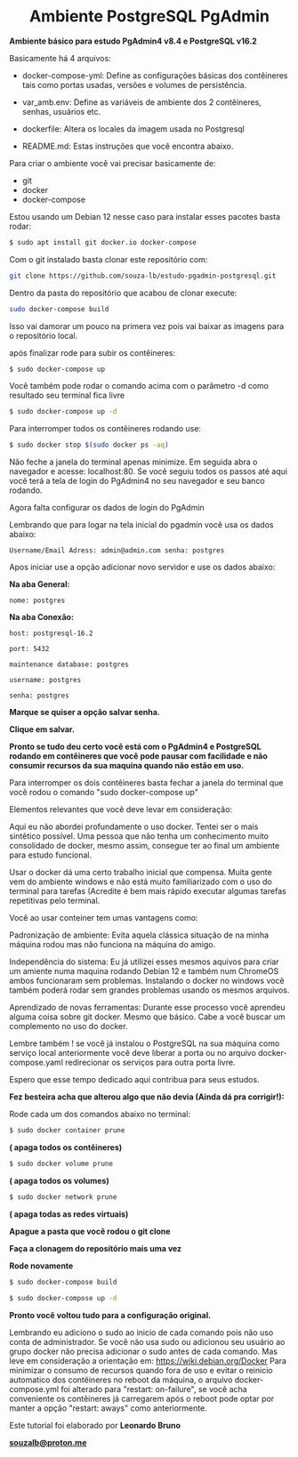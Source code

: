 <h1 align=center>Ambiente PostgreSQL PgAdmin</h1>

<b>Ambiente básico para estudo PgAdmin4 v8.4  e PostgreSQL v16.2</b>

Basicamente há 4 arquivos:

* docker-compose-yml: Define as configurações básicas dos contêineres tais como portas
usadas, versões e volumes de persistência.

* var_amb.env: Define as variáveis de ambiente dos 2 contêineres, senhas, usuários etc.

* dockerfile: Altera os locales da imagem usada no Postgresql

* README.md: Estas instruções que você encontra abaixo.

Para criar o ambiente você vai precisar basicamente de:

* git
* docker
* docker-compose

Estou usando um Debian 12 nesse caso para instalar esses pacotes
basta rodar:

```bash
$ sudo apt install git docker.io docker-compose
```

Com o git instalado basta clonar este repositório com:

```bash
git clone https://github.com/souza-lb/estudo-pgadmin-postgresql.git
```

Dentro da pasta do repositório que acabou de clonar execute:

```bash
sudo docker-compose build
```

Isso vai damorar um pouco na primera vez pois vai baixar as imagens para o repositório local.

após finalizar rode para subir os contêineres:

```bash
$ sudo docker-compose up
```

Você também pode rodar o comando acima com o parâmetro -d como resultado seu terminal fica livre

```bash
$ sudo docker-compose up -d
```

Para interromper todos os contêineres rodando use:

```bash
$ sudo docker stop $(sudo docker ps -aq)
```

Não feche a janela do terminal apenas minimize. 
Em seguida abra o navegador e acesse: localhost:80.
Se você seguiu todos os passos até aqui você terá a tela de login do PgAdmin4 no seu navegador e seu banco rodando.

Agora falta configurar os dados de login do PgAdmin

Lembrando que para logar na tela inicial do pgadmin você usa os dados abaixo:

``
Username/Email Adress: admin@admin.com
senha: postgres
``

Apos iniciar use a opção adicionar novo servidor e use os dados abaixo:

<b>Na aba General:</b>

``nome: postgres``

<b>Na aba Conexão:</b>

``host: postgresql-16.2``

``port: 5432``

``maintenance database: postgres``

``username: postgres``

``senha: postgres``

<b>Marque se quiser a opção salvar senha.</b>

<b>Clique em salvar.</b>

<b>Pronto se tudo deu certo você está com o PgAdmin4 e PostgreSQL rodando em contêineres
que você pode pausar com facilidade e não consumir recursos da sua maquina quando 
não estão em uso.</b>

Para interromper os dois contêineres basta fechar a janela do terminal que você rodou
o comando "sudo docker-compose up"

Elementos relevantes que você deve levar em consideração:

Aqui eu não abordei profundamente o uso docker. Tentei ser o mais sintêtico possível.
Uma pessoa que não tenha um conhecimento muito consolidado de docker, mesmo assim, consegue
ter ao final um ambiente para estudo funcional.

Usar o docker dá uma certo trabalho inicial que compensa. Muita gente vem do ambiente windows e
não está muito familiarizado com o uso do terminal para tarefas (Acredite é bem mais rápido executar 
algumas tarefas repetitivas pelo terminal.

Você ao usar conteiner tem umas vantagens como:

Padronização de ambiente: Evita aquela clássica situação de na minha máquina rodou mas não
funciona na máquina do amigo.

Independência do sistema: Eu já utilizei esses mesmos aquivos para criar um amiente numa maquina
rodando Debian 12 e também num ChromeOS ambos funcionaram sem problemas. Instalando o docker no windows
você também poderá rodar sem grandes problemas usando os mesmos arquivos.

Aprendizado de novas ferramentas: Durante esse processo você aprendeu alguma coisa sobre git
docker. Mesmo que básico. Cabe a você buscar um complemento no uso do docker.


Lembre também ! se você já instalou o PostgreSQL na sua máquina como serviço local anteriormente você deve liberar 
a porta ou no arquivo docker-compose.yaml redirecionar os serviços para outra porta livre.

Espero que esse tempo dedicado aqui contribua para seus estudos.

<b>Fez besteira acha que alterou algo que não devia (Ainda dá pra corrigir!):</b>

Rode cada um dos comandos abaixo no terminal:

```bash
$ sudo docker container prune
```
<b>( apaga todos os contêineres)</b>

```bash
$ sudo docker volume prune
```
<b>( apaga todos os volumes)</b>

```bash
$ sudo docker network prune
```
<b>( apaga todas as redes virtuais)</b>


<b>Apague a pasta que você rodou o git clone


Faça a clonagem do repositório mais uma vez

Rode novamente</b>

```bash
$ sudo docker-compose build
```

```bash
$ sudo docker-compose up -d
```

<b>Pronto você voltou tudo para a configuração original.</b>


Lembrando eu adiciono o sudo ao inicio de cada comando pois não uso conta de administrador. Se você não usa sudo ou adicionou seu usuário ao grupo docker não precisa adicionar o sudo antes de cada comando. Mas leve em consideração a orientação em: https://wiki.debian.org/Docker
Para minimizar o consumo de recursos quando fora de uso e evitar o reinicio automatico dos contêineres
no reboot da máquina, o arquivo docker-compose.yml foi alterado para "restart: on-failure", se você acha conveniente
os contêineres já carregarem após o reboot pode optar por manter a opção "restart: aways" como anteriormente.


Este tutorial foi elaborado por <b>Leonardo Bruno</b><p>
<b>souzalb@proton.me</b>

